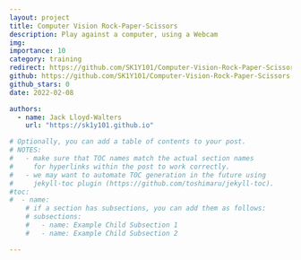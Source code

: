 ```yaml
---
layout: project
title: Computer Vision Rock-Paper-Scissors
description: Play against a computer, using a Webcam
img:
importance: 10
category: training
redirect: https://github.com/SK1Y101/Computer-Vision-Rock-Paper-Scissors
github: https://github.com/SK1Y101/Computer-Vision-Rock-Paper-Scissors
github_stars: 0
date: 2022-02-08

authors:
  - name: Jack Lloyd-Walters
    url: "https://sk1y101.github.io"

# Optionally, you can add a table of contents to your post.
# NOTES:
#   - make sure that TOC names match the actual section names
#     for hyperlinks within the post to work correctly.
#   - we may want to automate TOC generation in the future using
#     jekyll-toc plugin (https://github.com/toshimaru/jekyll-toc).
#toc:
#  - name:
    # if a section has subsections, you can add them as follows:
    # subsections:
    #   - name: Example Child Subsection 1
    #   - name: Example Child Subsection 2

---
```

